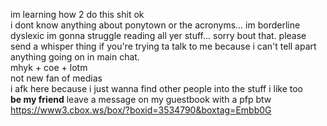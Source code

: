 im learning how 2 do this shit ok<br>
i dont know anything about ponytown or the acronyms... im borderline dyslexic im gonna struggle reading all yer stuff... sorry bout that. please send a whisper thing if you're trying ta talk to me because i can't tell apart anything going on in main chat.<br>
mhyk + coe + lotm<br>
not new fan of medias<br>
i afk here because i just wanna find other people into the stuff i like too<br>
<b>be my friend</b> leave a message on my guestbook with a pfp btw https://www3.cbox.ws/box/?boxid=3534790&boxtag=Embb0G<br>
